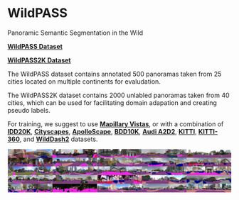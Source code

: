 # WildPASS
Panoramic Semantic Segmentation in the Wild

[**WildPASS Dataset**](https://drive.google.com/file/d/1yHCdhe45IzDcHarYPKCdZCzwWR0PGdAF/view?usp=sharing)

[**WildPASS2K Dataset**](https://drive.google.com/file/d/1c9pQJe9OJcvW24rRg9pSTSgvCRklKuvv/view?usp=sharing)

The WildPASS dataset contains annotated 500 panoramas taken from 25 cities located on multiple continents for evaludation.

The WildPASS2K dataset contains 2000 unlabled panoramas taken from 40 cities, which can be used for facilitating domain adapation and creating pseudo labels.

For training, we suggest to use [**Mapillary Vistas**](https://drive.google.com/file/d/1c9pQJe9OJcvW24rRg9pSTSgvCRklKuvv/view?usp=sharing), or with a combination of [**IDD20K**](https://idd.insaan.iiit.ac.in/), [**Cityscapes**](https://www.cityscapes-dataset.com/), [**ApolloScape**](http://apolloscape.auto/scene.html), [**BDD10K**](https://bdd-data.berkeley.edu/), [**Audi A2D2**](https://www.a2d2.audi/a2d2/en.html), [**KITTI**](http://www.cvlibs.net/datasets/kitti/eval_semantics.php), [**KITTI-360**](http://www.cvlibs.net/datasets/kitti-360/), and [**WildDash2**](https://wilddash.cc/) datasets. 

![Example segmentation](figure_wildpass.jpg?raw=true "Example segmentation")
